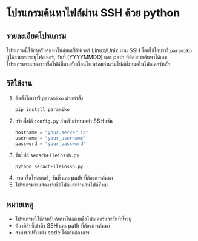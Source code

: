 # โปรแกรมค้นหาไฟล์ผ่าน SSH ด้วย python

## รายละเอียดโปรแกรม

โปรแกรมนี้ใช้สำหรับค้นหาไฟล์บนเซิร์ฟเวอร์ Linux/Unix ผ่าน SSH โดยใช้ไลบรารี `paramiko`  
ผู้ใช้สามารถระบุโฟลเดอร์, วันที่ (YYYYMMDD) และ path ที่ต้องการค้นหาได้เอง  
โปรแกรมจะแสดงรายชื่อไฟล์ที่ตรงกับเงื่อนไข พร้อมจำนวนไฟล์ทั้งหมดในโฟลเดอร์หลัก

## วิธีใช้งาน

1. ติดตั้งไลบรารี `paramiko` ด้วยคำสั่ง  
   ```
   pip install paramiko
   ```
2. สร้างไฟล์ `config.py` สำหรับกำหนดค่า SSH เช่น
   ```python
   hostname = "your.server.ip"
   username = "your_username"
   password = "your_password"
   ```
3. รันไฟล์ `serachFileinssh.py`  
   ```
   python serachFileinssh.py
   ```
4. กรอกชื่อโฟลเดอร์, วันที่ และ path ที่ต้องการค้นหา
5. โปรแกรมจะแสดงรายชื่อไฟล์และจำนวนไฟล์ที่พบ

## หมายเหตุ

- โปรแกรมนี้ใช้สำหรับค้นหาไฟล์ตามชื่อโฟลเดอร์และวันที่ที่ระบุ
- ต้องมีสิทธิ์เข้าถึง SSH และ path ที่ต้องการค้นหา
- สามารถปรับแต่ง code ได้ตามต้องการ
